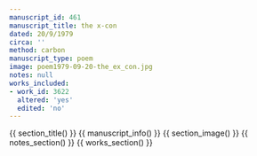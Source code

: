 ```yaml
---
manuscript_id: 461
manuscript_title: the x-con
dated: 20/9/1979
circa: ''
method: carbon
manuscript_type: poem
image: poem1979-09-20-the_ex_con.jpg
notes: null
works_included:
- work_id: 3622
  altered: 'yes'
  edited: 'no'
---
```


{{ section_title() }}
{{ manuscript_info() }}
{{ section_image() }}
{{ notes_section() }}
{{ works_section() }}
